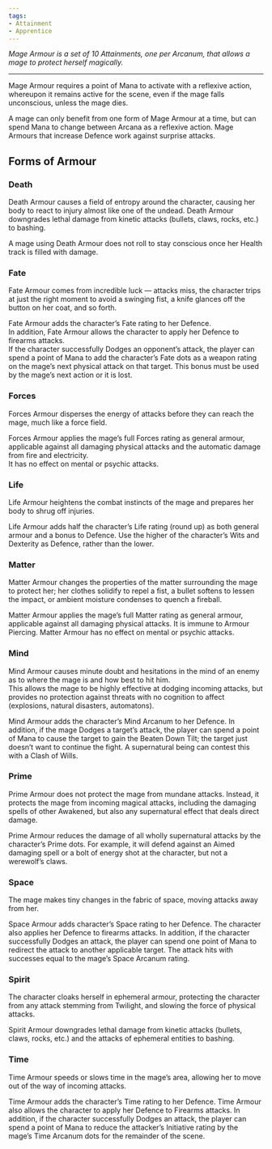 ```yaml
---
tags:
- Attainment
- Apprentice
---
```


_Mage Armour is a set of 10 Attainments, one per Arcanum, that allows a mage to protect herself magically._

---

Mage Armour requires a point of Mana to activate with a reflexive action, whereupon it remains active for the scene, even if the mage falls unconscious, unless the mage dies.

A mage can only benefit from one form of Mage Armour at a time, but can spend Mana to change between Arcana as a reflexive action. Mage Armours that increase Defence work against surprise attacks.

## Forms of Armour

### Death

Death Armour causes a field of entropy around the character, causing her body to react to injury almost like one of the undead. Death Armour downgrades lethal damage from kinetic attacks (bullets, claws, rocks, etc.) to bashing.

A mage using Death Armour does not roll to stay conscious once her Health track is filled with damage.

### Fate

Fate Armour comes from incredible luck — attacks miss, the character trips at just the right moment to avoid a swinging fist, a knife glances off the button on her coat, and so forth.

Fate Armour adds the character’s Fate rating to her Defence.\
In addition, Fate Armour allows the character to apply her Defence to firearms attacks.\
If the character successfully Dodges an opponent’s attack, the player can spend a point of Mana to add the character’s Fate dots as a weapon rating on the mage’s next physical attack on that target. This bonus must be used by the mage’s next action or it is lost.

### Forces

Forces Armour disperses the energy of attacks before they can reach the mage, much like a force field.

Forces Armour applies the mage’s full Forces rating as general armour, applicable against all damaging physical attacks and the automatic damage from fire and electricity.\
It has no effect on mental or psychic attacks.

### Life

Life Armour heightens the combat instincts of the mage and prepares her body to shrug off injuries.

Life Armour adds half the character’s Life rating (round up) as both general armour and a bonus to Defence. Use the higher of the character’s Wits and Dexterity as Defence, rather than the lower.

### Matter

Matter Armour changes the properties of the matter surrounding the mage to protect her; her clothes solidify to repel a fist, a bullet softens to lessen the impact, or ambient moisture condenses to quench a fireball.

Matter Armour applies the mage’s full Matter rating as general armour, applicable against all damaging physical attacks. It is immune to Armour Piercing. Matter Armour has no effect on mental or psychic attacks.

### Mind

Mind Armour causes minute doubt and hesitations in the mind of an enemy as to where the mage is and how best to hit him.\
This allows the mage to be highly effective at dodging incoming attacks, but provides no protection against threats with no cognition to affect (explosions, natural disasters, automatons).

Mind Armour adds the character’s Mind Arcanum to her Defence. In addition, if the mage Dodges a target’s attack, the player can spend a point of Mana to cause the target to gain the Beaten Down Tilt; the target just doesn’t want to continue the fight. A supernatural being can contest this with a Clash of Wills.

### Prime

Prime Armour does not protect the mage from mundane attacks. Instead, it protects the mage from incoming magical attacks, including the damaging spells of other Awakened, but also any supernatural effect that deals direct damage.

Prime Armour reduces the damage of all wholly supernatural attacks by the character’s Prime dots. For example, it will defend against an Aimed damaging spell or a bolt of energy shot at the character, but not a werewolf’s claws.

### Space

The mage makes tiny changes in the fabric of space, moving attacks away from her.

Space Armour adds character’s Space rating to her Defence. The character also applies her Defence to firearms attacks. In addition, if the character successfully Dodges an attack, the player can spend one point of Mana to redirect the attack to another applicable target. The attack hits with successes equal to the mage’s Space Arcanum rating.

### Spirit

The character cloaks herself in ephemeral armour, protecting the character from any attack stemming from Twilight, and slowing the force of physical attacks.

Spirit Armour downgrades lethal damage from kinetic attacks (bullets, claws, rocks, etc.) and the attacks of ephemeral entities to bashing.

### Time

Time Armour speeds or slows time in the mage’s area, allowing her to move out of the way of incoming attacks.

Time Armour adds the character’s Time rating to her Defence. Time Armour also allows the character to apply her Defence to Firearms attacks. In addition, if the character successfully Dodges an attack, the player can spend a point of Mana to reduce the attacker’s Initiative rating by the mage’s Time Arcanum dots for the remainder of the scene.